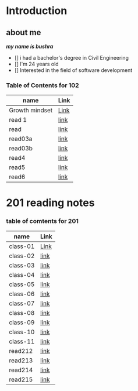 # Introduction

## about me
***my name is bushra***
- [] i had a bachelor's degree  in Civil Engineering
- [] I'm 24 years old
- [] Interested in the field of software development
  

###  Table of Contents for 102

| name | Link |
|-----------|--------|
| Growth mindset | [Link](102/lab1.md)|
| read 1|[link](102/READ1.md)|
|read |[link](102/read.md)|
| read03a |[link](102/read03a.md)|
|read03b| [link](102/Read03b.md)|
|read4|[link](102/read4.md)|
|read5|[link](102/read5.md)|
|read6|[link](102/read6.md)|




 # 201 reading notes
 

### table of comtents for 201

 | name | Link |
|-----------|--------|
| class-01| [Link](201/class-01.md)|
| class-02|[link](201/class-02.md)|
|class-03 |[link](201/class-03.md)|
|class-04|[link](201/class-04.md)|
|class-05| [link](201/class-05.md)|
|class-06|[link](201/class-06.md)|
|class-07|[link](201/class-07.md)|
|class-08|[link](201/class-08.md)|
|class-09|[link](201/class-09.md)|
|class-10|[link](201/class-10.md)|
|class-11|[link](201/class-11.md)|
|read212|[link](201/read212.md)|
|read213|[link](201/read213.md)|
|read214|[link](201/read214.md)|
|read215|[link](201/read215.md)|

   
      




